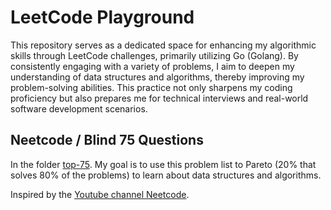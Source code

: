 # LeetCode Playground

This repository serves as a dedicated space for enhancing my algorithmic skills through LeetCode challenges, primarily utilizing Go (Golang). By consistently engaging with a variety of problems, I aim to deepen my understanding of data structures and algorithms, thereby improving my problem-solving abilities. This practice not only sharpens my coding proficiency but also prepares me for technical interviews and real-world software development scenarios.


## Neetcode / Blind 75 Questions

In the folder [top-75](./top-75/). My goal is to use this problem list to Pareto (20% that solves 80% of the problems) to learn about data structures and algorithms.

Inspired by the [Youtube channel Neetcode](https://www.youtube.com/c/neetcode).
